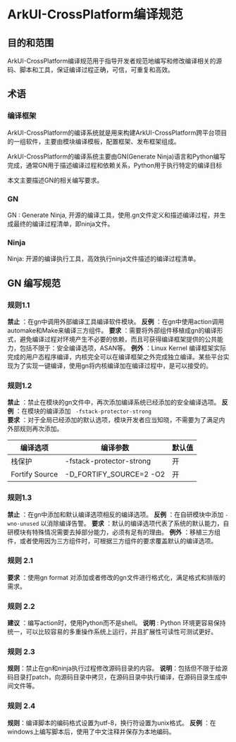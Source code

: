 # ArkUI-CrossPlatform编译规范

## 目的和范围

ArkUI-CrossPlatform编译规范用于指导开发者规范地编写和修改编译相关的源码、脚本和工具，保证编译过程正确，可信，可重复和高效。

## 术语

### 编译框架

ArkUI-CrossPlatform的编译系统就是用来构建ArkUI-CrossPlatform跨平台项目的一组软件，主要由模块编译模板，配置框架、发布框架组成。

ArkUI-CrossPlatform的编译系统主要由GN(Generate Ninja)语言和Python编写完成，通常GN用于描述编译过程和依赖关系，Python用于执行特定的编译目标

本文主要描述GN的相关编写要求。

### GN

GN : Generate Ninja,   开源的编译工具，使用.gn文件定义和描述编译过程，并生成最终的编译过程清单，即ninja文件。

### Ninja

Ninja: 开源的编译执行工具，高效执行ninja文件描述的编译过程清单。

## GN 编写规范

### 规则1.1  

**禁止** ：在gn中调用外部编译工具编译软件模块。
**反例** ：在gn中使用action调用automake和Make来编译三方组件。
**要求**  ：需要将外部组件移植成gn的编译形式，避免编译过程对环境产生不必要的依赖，而且可获得编译框架提供的公共能力，包括不限于：安全编译选项，ASAN等。
**例外**  ：Linux Kernel 编译框架实际完成的用户态程序编译，内核完全可以在编译框架之外完成独立编译。某些平台实现为了实现一键编译，使用gn将内核编译加在编译过程中，是可以接受的。

### 规则1.2

**禁止** ：禁止在模块的gn文件中，再次添加编译系统已经添加的安全编译选项。
**反例** ：在模块的编译添加 `` -fstack-protector-strong``	
**要求**  ：对于全局已经添加的默认选项，模块开发者应当知晓，不需要为了满足内外部规则再次添加。

| 编译选项       | 编译参数                 | 默认值 |
| -------------- | ------------------------ | ------ |
| 栈保护         | -fstack-protector-strong | 开     |
| Fortify Source | -D_FORTIFY_SOURCE=2 -O2  | 开     |

### 规则1.3

**禁止** ：在gn中添加和默认编译选项相反的编译选项。
**反例** ：在自研模块中添加 ``-wno-unused`` 以消除编译告警。
**要求**  ：默认的编译选项代表了系统的默认能力，自研模块有特殊情况需要去掉部分能力，必须有足有的理由。
**例外**  ：移植三方组件，或者使用因为三方组件时，可根据三方组件的要求覆盖默认的编译选项。

### 规则 2.1

**要求** ：使用gn format 对添加或者修改的gn文件进行格式化，满足格式和排版的需求。

### 规则 2.2

**建议** ：编写action时，使用Python而不是shell。
**说明** :  Python 环境更容易保持统一，可以比较容易的多重操作系统上运行，并且扩展性可读性可测试更好。

### 规则 2.3
**规则**：禁止在gn和ninja执行过程修改源码目录的内容。
**说明**：包括但不限于给源码目录打patch，向源码目录中拷贝，在源码目录中执行编译，在源码目录生成中间文件等。

### 规则 2.4
**规则**：编译脚本的编码格式设置为utf-8，换行符设置为unix格式。
**反例** ：在windows上编写脚本后，使用了中文注释并保存为本地编码。
